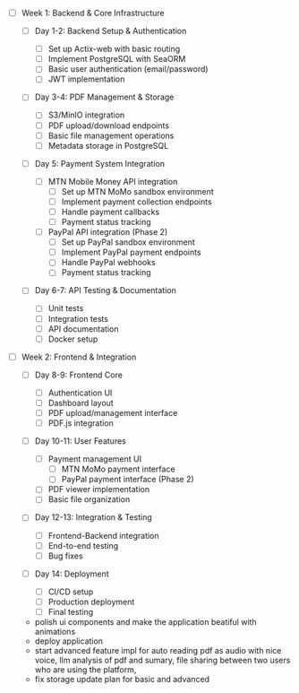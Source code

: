 - [ ] Week 1: Backend & Core Infrastructure

  - [ ] Day 1-2: Backend Setup & Authentication

    - [ ] Set up Actix-web with basic routing
    - [ ] Implement PostgreSQL with SeaORM
    - [ ] Basic user authentication (email/password)
    - [ ] JWT implementation

  - [ ] Day 3-4: PDF Management & Storage

    - [ ] S3/MinIO integration
    - [ ] PDF upload/download endpoints
    - [ ] Basic file management operations
    - [ ] Metadata storage in PostgreSQL

  - [ ] Day 5: Payment System Integration

    - [ ] MTN Mobile Money API integration
      - [ ] Set up MTN MoMo sandbox environment
      - [ ] Implement payment collection endpoints
      - [ ] Handle payment callbacks
      - [ ] Payment status tracking
    - [ ] PayPal API integration (Phase 2)
      - [ ] Set up PayPal sandbox environment
      - [ ] Implement PayPal payment endpoints
      - [ ] Handle PayPal webhooks
      - [ ] Payment status tracking

  - [ ] Day 6-7: API Testing & Documentation

    - [ ] Unit tests
    - [ ] Integration tests
    - [ ] API documentation
    - [ ] Docker setup

- [ ] Week 2: Frontend & Integration

  - [ ] Day 8-9: Frontend Core

    - [ ] Authentication UI
    - [ ] Dashboard layout
    - [ ] PDF upload/management interface
    - [ ] PDF.js integration

  - [ ] Day 10-11: User Features

    - [ ] Payment management UI
      - [ ] MTN MoMo payment interface
      - [ ] PayPal payment interface (Phase 2)
    - [ ] PDF viewer implementation
    - [ ] Basic file organization

  - [ ] Day 12-13: Integration & Testing

    - [ ] Frontend-Backend integration
    - [ ] End-to-end testing
    - [ ] Bug fixes

  - [ ] Day 14: Deployment
    - [ ] CI/CD setup
    - [ ] Production deployment
    - [ ] Final testing

  - polish ui components and make the application beatiful with animations
  - deploy application
  - start advanced feature impl for auto reading pdf as audio with nice voice, llm analysis of pdf and sumary, file sharing between two users who are using the platform,
  - fix storage update plan for basic and advanced

